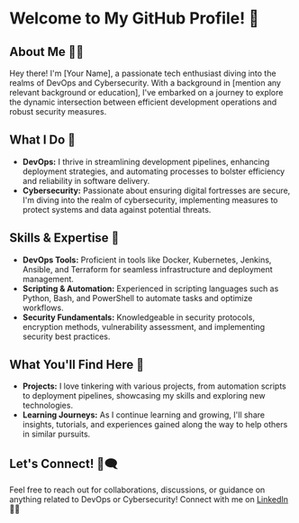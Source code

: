 # Welcome to My GitHub Profile! 👋

## About Me 🙋‍♂️

Hey there! I'm [Your Name], a passionate tech enthusiast diving into the realms of DevOps and Cybersecurity. With a background in [mention any relevant background or education], I've embarked on a journey to explore the dynamic intersection between efficient development operations and robust security measures.

## What I Do 🤔

- **DevOps:** I thrive in streamlining development pipelines, enhancing deployment strategies, and automating processes to bolster efficiency and reliability in software delivery.
- **Cybersecurity:** Passionate about ensuring digital fortresses are secure, I'm diving into the realm of cybersecurity, implementing measures to protect systems and data against potential threats.

## Skills & Expertise 🌱

- **DevOps Tools:** Proficient in tools like Docker, Kubernetes, Jenkins, Ansible, and Terraform for seamless infrastructure and deployment management.
- **Scripting & Automation:** Experienced in scripting languages such as Python, Bash, and PowerShell to automate tasks and optimize workflows.
- **Security Fundamentals:** Knowledgeable in security protocols, encryption methods, vulnerability assessment, and implementing security best practices.

## What You'll Find Here 📃

- **Projects:** I love tinkering with various projects, from automation scripts to deployment pipelines, showcasing my skills and exploring new technologies.
- **Learning Journeys:** As I continue learning and growing, I'll share insights, tutorials, and experiences gained along the way to help others in similar pursuits.

## Let's Connect! 💬🗨️

Feel free to reach out for collaborations, discussions, or guidance on anything related to DevOps or Cybersecurity!
Connect with me on [LinkedIn](https://www.linkedin.com/in/dan-eric-pelayo/) 🚀✨
